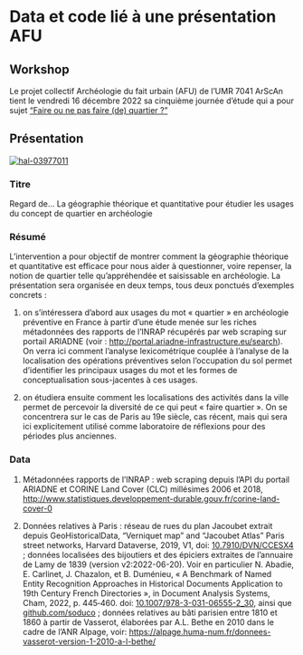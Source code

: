 
# Data et code lié à une présentation AFU

## Workshop

Le projet collectif Archéologie du fait urbain (AFU) de l’UMR 7041
ArScAn tient le vendredi 16 décembre 2022 sa cinquième journée d’étude
qui a pour sujet [“Faire ou ne pas faire (de) quartier
?”](https://faiturbain.hypotheses.org/journee-du-16-decembre-2022-faire-ou-ne-pas-faire-de-quartier-2)

## Présentation

[![hal-03977011](https://img.shields.io/badge/HAL-support_ppt-green.svg)](https://hal.science/hal-03977011)

### Titre

Regard de… La géographie théorique et quantitative pour étudier les
usages du concept de quartier en archéologie

### Résumé

L’intervention a pour objectif de montrer comment la géographie
théorique et quantitative est efficace pour nous aider à questionner,
voire repenser, la notion de quartier telle qu’appréhendée et
saisissable en archéologie. La présentation sera organisée en deux
temps, tous deux ponctués d’exemples concrets :

1.  on s’intéressera d’abord aux usages du mot « quartier » en
    archéologie préventive en France à partir d’une étude menée sur les
    riches métadonnées des rapports de l’INRAP récupérés par web
    scraping sur portail ARIADNE (voir :
    <http://portal.ariadne-infrastructure.eu/search>). On verra ici
    comment l’analyse lexicométrique couplée à l’analyse de la
    localisation des opérations préventives selon l’occupation du sol
    permet d’identifier les principaux usages du mot et les formes de
    conceptualisation sous-jacentes à ces usages.

2.  on étudiera ensuite comment les localisations des activités dans la
    ville permet de percevoir la diversité de ce qui peut « faire
    quartier ». On se concentrera sur le cas de Paris au 19e siècle, cas
    récent, mais qui sera ici explicitement utilisé comme laboratoire de
    réflexions pour des périodes plus anciennes.

### Data

1.  Métadonnées rapports de l’INRAP : web scraping depuis l’API du
    portail ARIADNE et CORINE Land Cover (CLC) millésimes 2006 et 2018,
    <http://www.statistiques.developpement-durable.gouv.fr/corine-land-cover-0>

2.  Données relatives à Paris : réseau de rues du plan Jacoubet extrait
    depuis GeoHistoricalData, “Verniquet map” and “Jacoubet Atlas” Paris
    street networks, Harvard Dataverse, 2019, V1, doi:
    [10.7910/DVN/CCESX4](https://doi.org/10.7910/DVN/CCESX4) ; données
    localisées des bijoutiers et des épiciers extraites de l’annuaire de
    Lamy de 1839 (version v2:2022-06-20). Voir en particulier N.
    Abadie, E. Carlinet, J. Chazalon, et B. Duménieu, « A Benchmark
    of Named Entity Recognition Approaches in Historical Documents
    Application to 19th Century French Directories », in Document
    Analysis Systems, Cham, 2022, p. 445‑460. doi:
    [10.1007/978-3-031-06555-2_30](https://doi.org/10.1007/978-3-031-06555-2_30),
    ainsi que [github.com/soduco](https://github.com/soduco) ; données
    relatives au bâti parisien entre 1810 et 1860 à partir de Vasserot,
    élaborées par A.L. Bethe en 2010 dans le cadre de l’ANR Alpage,
    voir:
    <https://alpage.huma-num.fr/donnees-vasserot-version-1-2010-a-l-bethe/>
